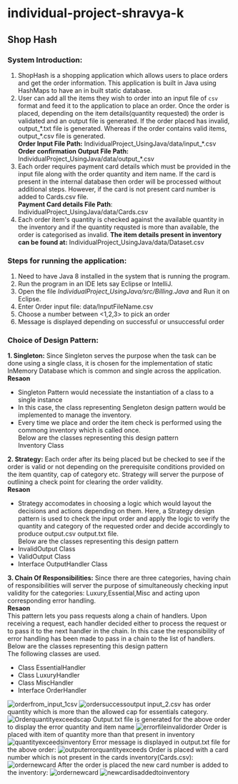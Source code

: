 # individual-project-shravya-k

## Shop Hash 
### System Introduction:
1. ShopHash is a shopping application which allows users to place orders and get the order information. This application is built in Java using HashMaps to have an in built static database.
2. User can add all the items they wish to order into an input file of `csv` format and feed it to the application to place an order. Once the order is placed, depending on the item details(quantity requested) the order is validated and an output file is generated. If the order placed has invalid, output_\*.txt file is generated. Whereas if the order contains valid items, output_\*.csv file is generated. <br />
**Order Input File Path:** IndividualProject_UsingJava/data/input_\*.csv<br />
**Order confirmation Output File Path:** IndividualProject_UsingJava/data/output_\*.csv
3. Each order requires payment card details which must be provided in the input file along with the order quantity and item name. If the card is present in the internal database then order will be processed without additional steps. However, if the card is not present card number is added to Cards.csv file. <br />
**Payment Card details File Path**: IndividualProject_UsingJava/data/Cards.csv
4. Each order item's quantity is checked against the available quantity in the inventory and if the quantity requsted is more than available, the order is categorised as invalid.
**The item details present in inventory can be found at:** IndividualProject_UsingJava/data/Dataset.csv

### Steps for running the application:
1. Need to have Java 8 installed in the system that is running the program.
2. Run the program in an IDE lets say Eclipse or IntelliJ.
3. Open the file *IndividualProject_UsingJava/src/Billing.Java* and Run it on Eclipse.
4. Enter Order input file: data/InputFileName.csv
   <Enter File path here>
5. Choose a number between <1,2,3> to pick an order
6. Message is displayed depending on successful or unsuccessful order
  
### Choice of Design Pattern:
**1. Singleton:** Since Singleton serves the purpose when the task can be done using a single class, it is chosen for the implementation of static InMemory Database which is common and single across the application.<br />
**Resaon**<br />
- Singleton Pattern would necessiate the instantiation of a class to a single instance<br />
- In this case, the class representing Sengleton design pattern would be implemented to manage the inventory.<br />
-  Every time we place and order the item check is performed using the commong inventory which is called once.<br />
Below are the classes representing this design pattern<br /> 
Inventory Class

**2. Strategy:** Each order after its being placed but be checked to see if the order is valid or not depending on the prerequisite conditions provided on the item quantity, cap of category etc. Strategy will server the purpose of outlining a check point for clearing the order validity.<br />
**Resaon**<br />
- Strategy accomodates in choosing a logic which would layout the decisions and actions depending on them. Here, a Strategy design pattern is used to check the input order and apply the logic to verify the quantity and category of the requested order and decide accordingly to produce output.csv output.txt file.<br />
Below are the classes representing this design pattern<br /> 
- InvalidOutput Class
- ValidOutput Class
- Interface OutputHandler Class
   
**3. Chain Of Responsibilities:** Since there are three categories, having chain of responsibilities will server the purpose of simultaneously checking input validity for the categories: Luxury,Essential,Misc and acting upon corresponding error handling.<br />
**Resaon**<br />
This pattern lets you pass requests along a chain of handlers. Upon receiving a request, each handler decided either to process the request or to pass it to the next handler in the chain. In this case the responsibility of error handling has been made to pass in a chain to the list of handlers.
Below are the classes representing this design pattern<br /> 
The following classes are used.
- Class EssentialHandler
- Class LuxuryHandler
- Class MiscHandler
- Interface OrderHandler
   

![orderfrom_input_1csv](https://user-images.githubusercontent.com/12899997/166616398-c5eb5328-454f-4e67-8236-7803b06b42fb.png)
![ordersuccessoutput](https://user-images.githubusercontent.com/12899997/166616423-5328db40-c312-4c8a-9bec-4b7c7c421733.png)
input_2.csv has order quantity which is more than the allowed cap for essentials category.
![Orderquantityexceedscap](https://user-images.githubusercontent.com/12899997/166616719-ad1d95eb-c4e7-40a6-9c33-2ebc6c74ce8d.png)
Output.txt file is generated for the above order to display the error quantity and item name
![errorfileinvalidorder](https://user-images.githubusercontent.com/12899997/166617008-79c60f8c-88ac-46b5-a471-cf43a5cb3f8a.png)
Order is placed with item of quantity more than that present in inventory
![quantityexceedsinventory](https://user-images.githubusercontent.com/12899997/166617196-de6ca2e7-e474-44db-ad34-7f770e894a97.png)
Error message is displayed in output.txt file for the above order:
![outputerrorquantityexceeds](https://user-images.githubusercontent.com/12899997/166617257-f69ec9ad-60ad-4821-8659-a4babaa8b2e7.png)
Order is placed with a card number which is not present in the cards inventory(Cards.csv):
![ordernewcard](https://user-images.githubusercontent.com/12899997/166617371-4070660d-03b0-4fed-af8c-09b9bf6f5719.png)
After the order is placed the new card number is added to the inventory:
![ordernewcard](https://user-images.githubusercontent.com/12899997/166617606-6988ef42-0242-42ab-999a-1c7a91237e21.png)
![newcardisaddedtoinventory](https://user-images.githubusercontent.com/12899997/166617624-d55dc2d1-0bde-4fd6-a429-eb501a94d23e.png)
 

   

